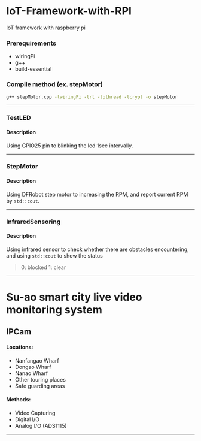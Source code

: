 # IoT-Framework-with-RPI
IoT framework with raspberry pi

### Prerequirements
- wiringPi
- g++
- build-essential
### Compile method (ex. stepMotor)
```bash
g++ stepMotor.cpp -lwiringPi -lrt -lpthread -lcrypt -o stepMotor
```
***
### TestLED
#### Description
Using GPIO25 pin to blinking the led 1sec intervally.
***
### StepMotor
#### Description
Using DFRobot step motor to increasing the RPM, and report current RPM by ```std::cout```.
***
### InfraredSensoring
#### Description
Using infrared sensor to check whether there are obstacles encountering, and using ```std::cout``` to show the status
> 0: blocked
> 1: clear
***
# Su-ao smart city live video monitoring system
## IPCam
#### Locations:
- Nanfangao Wharf
- Dongao Wharf
- Nanao Wharf
- Other touring places
- Safe guarding areas

#### Methods:
- Video Capturing
- Digital I/O
- Analog I/O (ADS1115)
***
